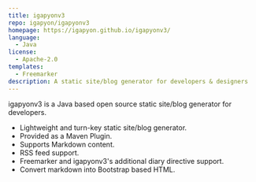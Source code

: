 ```yaml
---
title: igapyonv3
repo: igapyon/igapyonv3
homepage: https://igapyon.github.io/igapyonv3/
language:
  - Java
license:
  - Apache-2.0
templates:
  - Freemarker
description: A static site/blog generator for developers & designers
---
```


igapyonv3 is a Java based open source static site/blog generator for developers.

* Lightweight and turn-key static site/blog generator.
* Provided as a Maven Plugin.
* Supports Markdown content.
* RSS feed support.
* Freemarker and igapyonv3's additional diary directive support.
* Convert markdown into Bootstrap based HTML.
